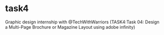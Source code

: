 # task4
Graphic design internship with @TechWithWarriors (TASK4:Task 04: Design a Multi-Page Brochure or Magazine Layout using adobe infinity)
